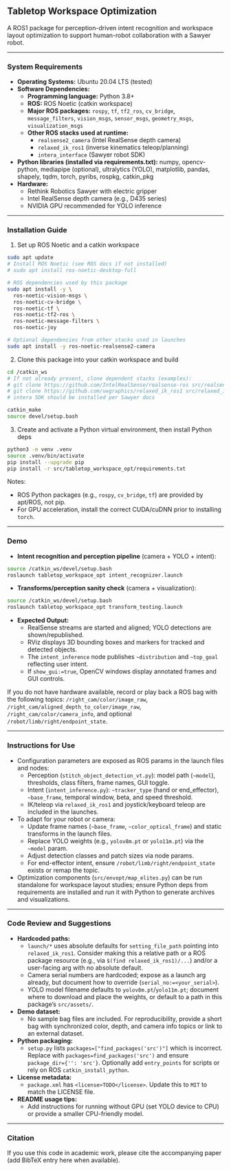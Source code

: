 ## Tabletop Workspace Optimization

A ROS1 package for perception-driven intent recognition and workspace layout optimization to support human-robot collaboration with a Sawyer robot.

---

### System Requirements

- **Operating Systems:** Ubuntu 20.04 LTS (tested)
- **Software Dependencies:**
  - **Programming language:** Python 3.8+
  - **ROS:** ROS Noetic (catkin workspace)
  - **Major ROS packages:** `rospy`, `tf`, `tf2_ros`, `cv_bridge`, `message_filters`, `vision_msgs`, `sensor_msgs`, `geometry_msgs`, `visualization_msgs`
  - **Other ROS stacks used at runtime:**
    - `realsense2_camera` (Intel RealSense depth camera)
    - `relaxed_ik_ros1` (inverse kinematics teleop/planning)
    - `intera_interface` (Sawyer robot SDK)
- **Python libraries (installed via requirements.txt):** numpy, opencv-python, mediapipe (optional), ultralytics (YOLO), matplotlib, pandas, shapely, tqdm, torch, pyribs, rospkg, catkin_pkg
- **Hardware:**
  - Rethink Robotics Sawyer with electric gripper
  - Intel RealSense depth camera (e.g., D435 series)
  - NVIDIA GPU recommended for YOLO inference

---

### Installation Guide

1) Set up ROS Noetic and a catkin workspace

```bash
sudo apt update
# Install ROS Noetic (see ROS docs if not installed)
# sudo apt install ros-noetic-desktop-full

# ROS dependencies used by this package
sudo apt install -y \
  ros-noetic-vision-msgs \
  ros-noetic-cv-bridge \
  ros-noetic-tf \
  ros-noetic-tf2-ros \
  ros-noetic-message-filters \
  ros-noetic-joy

# Optional dependencies from other stacks used in launches
sudo apt install -y ros-noetic-realsense2-camera
```

2) Clone this package into your catkin workspace and build

```bash
cd /catkin_ws
# If not already present, clone dependent stacks (examples):
# git clone https://github.com/IntelRealSense/realsense-ros src/realsense-ros
# git clone https://github.com/uwgraphics/relaxed_ik_ros1 src/relaxed_ik_ros1
# intera SDK should be installed per Sawyer docs

catkin_make
source devel/setup.bash
```

3) Create and activate a Python virtual environment, then install Python deps

```bash
python3 -m venv .venv
source .venv/bin/activate
pip install --upgrade pip
pip install -r src/tabletop_workspace_opt/requirements.txt
```

Notes:
- ROS Python packages (e.g., `rospy`, `cv_bridge`, `tf`) are provided by apt/ROS, not pip.
- For GPU acceleration, install the correct CUDA/cuDNN prior to installing `torch`.

---

### Demo

- **Intent recognition and perception pipeline** (camera + YOLO + intent):

```bash
source /catkin_ws/devel/setup.bash
roslaunch tabletop_workspace_opt intent_recognizer.launch
```

- **Transforms/perception sanity check** (camera + visualization):

```bash
source /catkin_ws/devel/setup.bash
roslaunch tabletop_workspace_opt transform_testing.launch
```

- **Expected Output:**
  - RealSense streams are started and aligned; YOLO detections are shown/republished.
  - RViz displays 3D bounding boxes and markers for tracked and detected objects.
  - The `intent_inference` node publishes `~distribution` and `~top_goal` reflecting user intent.
  - If `show_gui:=true`, OpenCV windows display annotated frames and GUI controls.

If you do not have hardware available, record or play back a ROS bag with the following topics: `/right_cam/color/image_raw`, `/right_cam/aligned_depth_to_color/image_raw`, `/right_cam/color/camera_info`, and optional `/robot/limb/right/endpoint_state`.

---

### Instructions for Use

- Configuration parameters are exposed as ROS params in the launch files and nodes:
  - Perception (`stitch_object_detection_vt.py`): model path (`~model`), thresholds, class filters, frame names, GUI toggle.
  - Intent (`intent_inference.py`): `~tracker_type` (hand or end_effector), `~base_frame`, temporal window, beta, and speed threshold.
  - IK/teleop via `relaxed_ik_ros1` and joystick/keyboard teleop are included in the launches.
- To adapt for your robot or camera:
  - Update frame names (`~base_frame`, `~color_optical_frame`) and static transforms in the launch files.
  - Replace YOLO weights (e.g., `yolov8m.pt` or `yolo11m.pt`) via the `~model` param.
  - Adjust detection classes and patch sizes via node params.
  - For end-effector intent, ensure `/robot/limb/right/endpoint_state` exists or remap the topic.
- Optimization components (`src/envopt/map_elites.py`) can be run standalone for workspace layout studies; ensure Python deps from requirements are installed and run it with Python to generate archives and visualizations.

---

### Code Review and Suggestions

- **Hardcoded paths:**
  - `launch/*` uses absolute defaults for `setting_file_path` pointing into `relaxed_ik_ros1`. Consider making this a relative path or a ROS package resource (e.g., via `$(find relaxed_ik_ros1)/...`) and/or a user-facing arg with no absolute default.
  - Camera serial numbers are hardcoded; expose as a launch arg already, but document how to override (`serial_no:=<your_serial>`).
  - YOLO model filename defaults to `yolov8m.pt`/`yolo11m.pt`; document where to download and place the weights, or default to a path in this package’s `src/assets/`.
- **Demo dataset:**
  - No sample bag files are included. For reproducibility, provide a short bag with synchronized color, depth, and camera info topics or link to an external dataset.
- **Python packaging:**
  - `setup.py` lists `packages=["find_packages('src')"]` which is incorrect. Replace with `packages=find_packages('src')` and ensure `package_dir={'': 'src'}`. Optionally add `entry_points` for scripts or rely on ROS `catkin_install_python`.
- **License metadata:**
  - `package.xml` has `<license>TODO</license>`. Update this to `MIT` to match the LICENSE file.
- **README usage tips:**
  - Add instructions for running without GPU (set YOLO device to CPU) or provide a smaller CPU-friendly model.

---

### Citation

If you use this code in academic work, please cite the accompanying paper (add BibTeX entry here when available).
